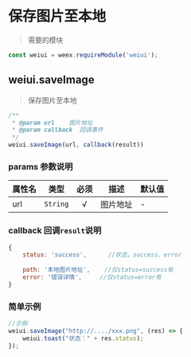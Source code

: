 # 保存图片至本地

> 需要的模块

```js
const weiui = weex.requireModule('weiui');
```

## weiui.saveImage

> 保存图片至本地

```js
/**
 * @param url    图片地址
 * @param callback  回调事件
 */
weiui.saveImage(url, callback(result))
```

### params 参数说明

| 属性名 | 类型 | 必须 | 描述 | 默认值 |
| --- | --- | :-: | --- | --- |
| url | `String` | √ | 图片地址 | - |

### callback 回调`result`说明

```js
{
    status: 'success',      //状态，success、error
    
    path: '本地图片地址',    //仅status=success有
    error: '错误详情',     //仅status=error有
}
```

### 简单示例

```js
//示例
weiui.saveImage("http://..../xxx.png", (res) => {
    weiui.toast("状态：" + res.status);
});
```


